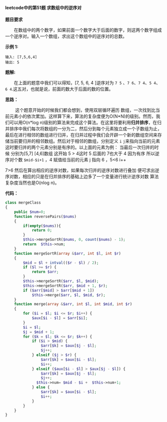 #### leetcode中的第51题 求数组中的逆序对

**题目要求**

&emsp;&emsp;在数组中的两个数字，如果前面一个数字大于后面的数字，则这两个数字组成一个逆序对。输入一个数组，求出这个数组中的逆序对的总数。

**示例 1:**

```
输入: [7,5,6,4]
输出: 5
```

**题解:**

&emsp;&emsp;在上面的题意中我们可以得知，[7, 5, 6, 4 ]逆序对为 `7 5` 、`7 6`、`7 4`、`5 4`、`6 4`.这五对，也就是说，前面的数大于后面的数的位置。

**思路：**

&emsp;&emsp; 这个题意开始的时候我们都会想到，使用双层循环遍历 数组，一次找到比当前元素小的依次累加。这样算下来，算法的复杂度便为O(N\*N)的级别。然而，我们可以用O(n\*log n)级别的算法来完成这个算法。在这里将要利用**归并排序**，在归并排序中我们每次将数组的一分为二，然后分到每个元素独立成一个子数组为止，最后在进行相邻的数组进行归并，在归并过程中我们会开辟一个新的数组空间来存储当前要归并的相邻数组。然后对于相邻的数组，分别定义 `i` `j`来指向当前的元素这时要归并的两个元素分别是有序的。以上面的元素为例： 当最后一次归并的时候 分别为[5,7] [4,6]数组 这开始 5 > 4这时 5 后面的 7也大于 4 因为有序 所以逆序对个数 `$mid-$i+1` ，4 赋值给当前的元素 j 指向 6 ，5<6 i\+\+

7>6 然后在算出相应的逆序对数，如果每次归并的逆序对数进行叠加 便可求出逆序对数，相应的只是在归并排序的基础上边多了一个变量进行统计逆序对数 算法复杂度当然也是O(nlog n)。

**代码：**

```php
class mergeClass
{
    public $num=0;
    function reversePairs($nums)
    {
        if(empty($nums)){
            return 0;
        }
        $this->mergeSortR($nums, 0, count($nums) - 1);
        return  $this->num;
    }
    function mergeSortR(array &$arr, int $l, int $r)
    {
        $mid = $l + intval(($r - $l) / 2);
        if ($l >= $r) {
            return $arr;
        }
        $this->mergeSortR($arr, $l, $mid);
        $this->mergeSortR($arr, $mid + 1, $r);
        if ($arr[$mid] > $arr[$mid + 1])
            $this->merge($arr, $l, $mid, $r);
    }
    function merge(array &$arr, int $l, int $mid, int $r)
    {
        for ($i = $l; $i <= $r; $i++) {
            $aux[$i - $l] = $arr[$i];
        }
        $i = $l;
        $j = $mid + 1;
        for ($k = $l; $k <= $r; $k++) {
            if ($i > $mid) {
                $arr[$k] = $aux[$j - $l];
                $j++;
            } elseif ($j > $r) {
                $arr[$k] = $aux[$i - $l];
                $i++;
            } elseif ($aux[$i - $l] > $aux[$j - $l]) {
                $arr[$k] = $aux[$j - $l];
                $j++;
              $this->num= $mid - $i +  $this->num+1;
            } else {
                $arr[$k] = $aux[$i - $l];
                $i++;
            }
        }
    }
}
```


